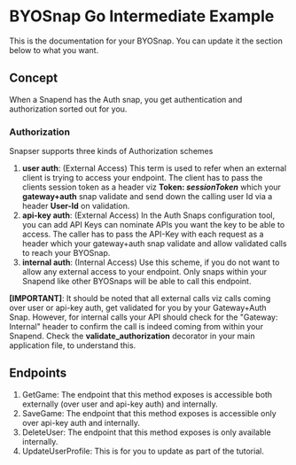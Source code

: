 # BYOSnap Go Intermediate Example
 This is the documentation for your BYOSnap. You can update it the section below to what you want.

 ## Concept
 When a Snapend has the Auth snap, you get authentication and authorization sorted out for you.

 ### Authorization
 Snapser supports three kinds of Authorization schemes
 1. **user auth**: (External Access) This term is used to refer when an external client is trying to access your endpoint. The client has to pass the clients session token as a header viz **Token: $sessionToken$** which your **gateway+auth** snap validate and send down the calling user Id via a header **User-Id** on validation.
 1. **api-key auth**: (External Access) In the Auth Snaps configuration tool, you can add API Keys can nominate APIs you want the key to be able to access. The caller has to pass the API-Key with each request as a header which your gateway+auth snap validate and allow validated calls to reach your BYOSnap.
 1. **internal auth**: (Internal Access) Use this scheme, if you do not want to allow any external access to your endpoint. Only snaps within your Snapend like other BYOSnaps will be able to call this endpoint.

**[IMPORTANT]**: It should be noted that all external calls viz calls coming over user or api-key auth, get validated for you by your Gateway+Auth Snap. However, for internal calls your API should check for the "Gateway: Internal" header to confirm the call is indeed coming from within your Snapend. Check the **validate_authorization** decorator in your main application file, to understand this.

 ## Endpoints
 1. GetGame: The endpoint that this method exposes is accessible both externally (over user and api-key auth) and internally.
 1. SaveGame: The endpoint that this method exposes is accessible only over api-key auth and internally.
 1. DeleteUser: The endpoint that this method exposes is only available internally.
 1. UpdateUserProfile: This is for you to update as part of the tutorial.
